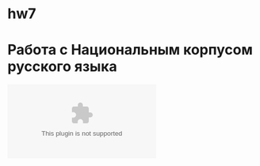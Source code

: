 # hw7
# Работа с Национальным корпусом русского языка

![](https://github.com/anastasiagoryaynova/hw7/blob/master/anastasiagoryaynova:hw7.docx)
